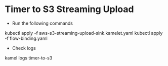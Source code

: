 # Timer to S3 Streaming Upload

- Run the following commands

kubectl apply -f aws-s3-streaming-upload-sink.kamelet.yaml
kubectl apply -f flow-binding.yaml

- Check logs

kamel logs timer-to-s3
